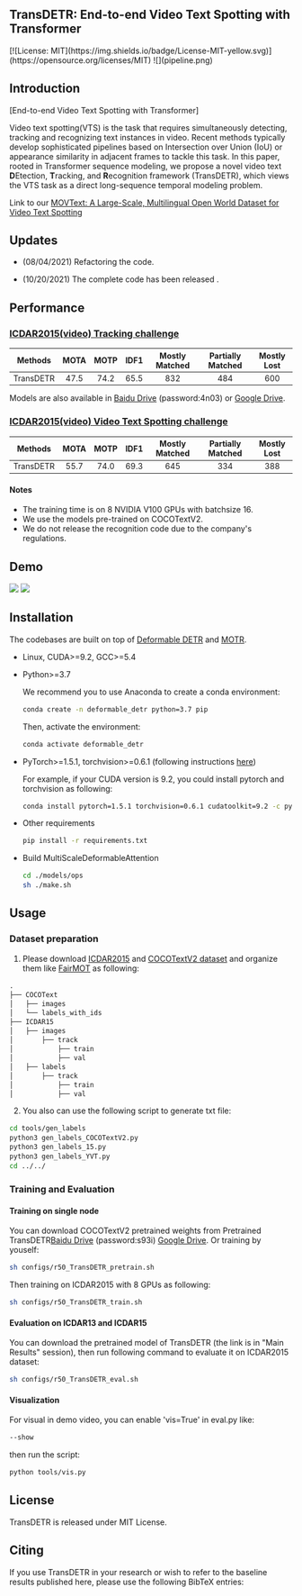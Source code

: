 ## TransDETR: End-to-end Video Text Spotting with Transformer


</div>
[![License: MIT](https://img.shields.io/badge/License-MIT-yellow.svg)](https://opensource.org/licenses/MIT)
</div>
![](pipeline.png)



## Introduction
[End-to-end Video Text Spotting with Transformer]

Video text spotting(VTS) is the task that requires simultaneously detecting, tracking and recognizing text instances
in video. Recent methods typically develop sophisticated pipelines based on Intersection over Union (IoU)
or appearance similarity in adjacent frames to tackle this task. In this paper, rooted in Transformer sequence modeling,
we propose a novel video text **D**Etection, **T**racking, and **R**ecognition framework (TransDETR), which views the VTS task as a direct long-sequence temporal modeling problem.

Link to our [MOVText: A Large-Scale, Multilingual Open World Dataset for Video Text Spotting](https://github.com/weijiawu/MOVText-Benchmark)


## Updates
- (08/04/2021) Refactoring the code.  

- (10/20/2021) The complete code has been released . 

## Performance

### [ICDAR2015(video) Tracking challenge](https://rrc.cvc.uab.es/?ch=3&com=evaluation&task=1)

Methods | MOTA | MOTP | IDF1 | Mostly Matched |	Partially Matched |	Mostly Lost
:---:|:---:|:---:|:---:|:---:|:---:|:---:
TransDETR | 47.5	|74.2	|65.5	|832	|484	|600

Models are also available in [Baidu Drive](https://pan.baidu.com/s/12U8ssJ_Fl4aaMtW1By4GPw) (password:4n03) or [Google Drive](https://drive.google.com/file/d/1r3J8Z5qwUv6sxV64FkSuU9XtGTfHrgxC/view?usp=sharing).

### [ICDAR2015(video) Video Text Spotting challenge](https://rrc.cvc.uab.es/?ch=3&com=evaluation&task=1)
Methods | MOTA | MOTP | IDF1 | Mostly Matched |	Partially Matched |	Mostly Lost
:---:|:---:|:---:|:---:|:---:|:---:|:---:
TransDETR | 55.7	|74.0	|69.3	|645	|334	|388

#### Notes
- The training time is on 8 NVIDIA V100 GPUs with batchsize 16.
- We use the models pre-trained on COCOTextV2.
- We do not release the recognition code due to the company's regulations.


## Demo
<img src="demo.gif" width="400"/>  <img src="demo1.gif" width="400"/>


## Installation
The codebases are built on top of [Deformable DETR](https://github.com/fundamentalvision/Deformable-DETR) and [MOTR](https://github.com/megvii-model/MOTR).

* Linux, CUDA>=9.2, GCC>=5.4
  
* Python>=3.7

    We recommend you to use Anaconda to create a conda environment:
    ```bash
    conda create -n deformable_detr python=3.7 pip
    ```
    Then, activate the environment:
    ```bash
    conda activate deformable_detr
    ```
  
* PyTorch>=1.5.1, torchvision>=0.6.1 (following instructions [here](https://pytorch.org/))

    For example, if your CUDA version is 9.2, you could install pytorch and torchvision as following:
    ```bash
    conda install pytorch=1.5.1 torchvision=0.6.1 cudatoolkit=9.2 -c pytorch
    ```
  
* Other requirements
    ```bash
    pip install -r requirements.txt
    ```

* Build MultiScaleDeformableAttention
    ```bash
    cd ./models/ops
    sh ./make.sh
    ```
## Usage

### Dataset preparation

1. Please download [ICDAR2015](https://rrc.cvc.uab.es/?ch=3&com=evaluation&task=4) and [COCOTextV2 dataset](https://bgshih.github.io/cocotext/) and organize them like [FairMOT](https://github.com/ifzhang/FairMOT) as following:

```
.
├── COCOText
│   ├── images
│   └── labels_with_ids
├── ICDAR15
│   ├── images
│       ├── track
│           ├── train
│           ├── val
│   ├── labels
│       ├── track
│           ├── train
│           ├── val

```

2. You also can use the following script to generate txt file:


```bash 
cd tools/gen_labels
python3 gen_labels_COCOTextV2.py
python3 gen_labels_15.py
python3 gen_labels_YVT.py
cd ../../
```
### Training and Evaluation

#### Training on single node

You can download COCOTextV2 pretrained weights from Pretrained TransDETR[Baidu Drive](https://pan.baidu.com/s/1tlKL6GKExViZYt5bvX_J4w) (password:s93i) [Google Drive](https://drive.google.com/file/d/1f-68-oquowMhf9U0ckreHjf1jFiaoqTX/view?usp=sharing). Or training by youself:
```bash 
sh configs/r50_TransDETR_pretrain.sh

```

Then training on ICDAR2015 with 8 GPUs as following:

```bash 
sh configs/r50_TransDETR_train.sh

```

#### Evaluation on ICDAR13 and ICDAR15

You can download the pretrained model of TransDETR (the link is in "Main Results" session), then run following command to evaluate it on ICDAR2015 dataset:

```bash 
sh configs/r50_TransDETR_eval.sh

```

#### Visualization 

For visual in demo video, you can enable 'vis=True' in eval.py like:
```bash 
--show

```

then run the script:
```bash 
python tools/vis.py

```


## License

TransDETR is released under MIT License.


## Citing

If you use TransDETR in your research or wish to refer to the baseline results published here, please use the following BibTeX entries:


